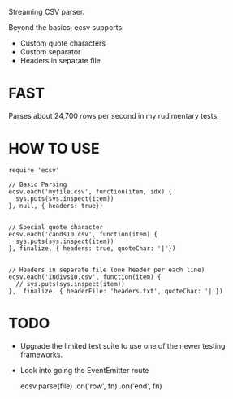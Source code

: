 Streaming CSV parser.  

Beyond the basics, ecsv supports:
  * Custom quote characters
  * Custom separator
  * Headers in separate file

# FAST
Parses about 24,700 rows per second in my rudimentary tests.

# HOW TO USE
    require 'ecsv'
    
    // Basic Parsing
    ecsv.each('myfile.csv', function(item, idx) {
      sys.puts(sys.inspect(item))
    }, null, { headers: true})

    
    // Special quote character
    ecsv.each('cands10.csv', function(item) {
      sys.puts(sys.inspect(item))
    }, finalize, { headers: true, quoteChar: '|'})


    // Headers in separate file (one header per each line)
    ecsv.each('indivs10.csv', function(item) {
      // sys.puts(sys.inspect(item))
    },  finalize, { headerFile: 'headers.txt', quoteChar: '|'})

# TODO
* Upgrade the limited test suite to use one of the newer testing frameworks.
* Look into going the EventEmitter route 

    ecsv.parse(file)
      .on('row', fn)
      .on('end', fn)